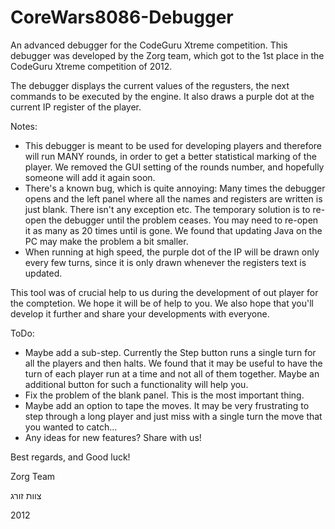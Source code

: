CoreWars8086-Debugger
=====================

An advanced debugger for the CodeGuru Xtreme competition.
This debugger was developed by the Zorg team, which got to the 1st place in the CodeGuru Xtreme competition of 2012.

The debugger displays the current values of the regusters, the next commands to be executed by the engine.
It also draws a purple dot at the current IP register of the player.

Notes:
- This debugger is meant to be used for developing players and therefore will run MANY rounds, in order to get
  a better statistical marking of the player. We removed the GUI setting of the rounds number, and hopefully
  someone will add it again soon.
- There's a known bug, which is quite annoying: Many times the debugger opens and the left panel
  where all the names and registers are written is just blank. There isn't any exception etc.
  The temporary solution is to re-open the debugger until the problem ceases. You may need to re-open it as many
  as 20 times until is gone. We found that updating Java on the PC may make the problem a bit smaller.
- When running at high speed, the purple dot of the IP will be drawn only every few turns, since it is only drawn
  whenever the registers text is updated.

This tool was of crucial help to us during the development of out player for the comptetion.
We hope it will be of help to you. We also hope that you'll develop it further and share your developments
with everyone.

ToDo:
- Maybe add a sub-step. Currently the Step button runs a single turn for all the players and then halts. We found
  that it may be useful to have the turn of each player run at a time and not all of them together. Maybe an additional
  button for such a functionality will help you.
- Fix the problem of the blank panel. This is the most important thing.
- Maybe add an option to tape the moves. It may be very frustrating to step through a long player and just miss with
  a single turn the move that you wanted to catch...
- Any ideas for new features? Share with us!

Best regards, and Good luck!

Zorg Team

צוות זורג

2012
